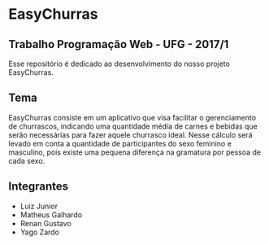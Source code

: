 # EasyChurras

## Trabalho Programação Web - UFG - 2017/1

Esse repositório é dedicado ao desenvolvimento do nosso projeto EasyChurras.

## Tema

EasyChurras consiste em um aplicativo que visa facilitar o gerenciamento de churrascos, indicando uma quantidade média de carnes e bebidas que serão necessárias para fazer aquele churrasco ideal. Nesse cálculo será levado em conta a quantidade de participantes do sexo feminino e masculino, pois existe uma pequena diferença na gramatura por pessoa de cada sexo.

## Integrantes

* Luiz Junior
* Matheus Galhardo
* Renan Gustavo
* Yago Zardo
